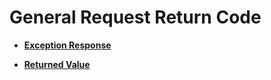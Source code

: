 # General Request Return Code<a name="smn_api_63000"></a>

-   **[Exception Response](exception-response.md)**  

-   **[Returned Value](returned-value.md)**  


